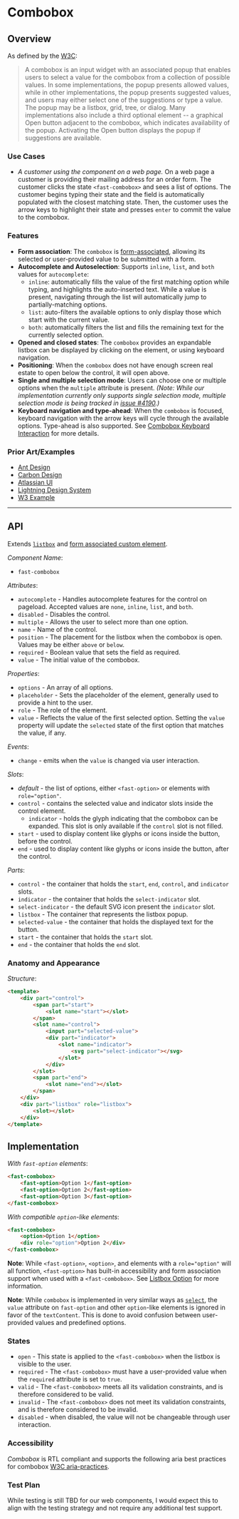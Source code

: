 # Combobox

## Overview

As defined by the [W3C](https://w3c.github.io/aria-practices/#combobox):
> A combobox is an input widget with an associated popup that enables users to select a value for the combobox from a collection of possible values. In some implementations, the popup presents allowed values, while in other implementations, the popup presents suggested values, and users may either select one of the suggestions or type a value. The popup may be a listbox, grid, tree, or dialog. Many implementations also include a third optional element -- a graphical Open button adjacent to the combobox, which indicates availability of the popup. Activating the Open button displays the popup if suggestions are available.

### Use Cases

- *A customer using the component on a web page.*
On a web page a customer is providing their mailing address for an order form. The customer clicks the state `<fast-combobox>` and sees a list of options. The customer begins typing their state and the field is automatically populated with the closest matching state. Then, the customer uses the arrow keys to highlight their state and presses `enter` to commit the value to the combobox.

### Features

- **Form association**: The `combobox` is [form-associated](../form-associated/form-associated-custom-element.spec.md), allowing its selected or user-provided value to be submitted with a form.
- **Autocomplete and Autoselection**: Supports `inline`, `list`, and `both` values for `autocomplete`:
  - `inline`: automatically fills the value of the first matching option while typing, and highlights the auto-inserted text. While a value is present, navigating through the list will automatically jump to partially-matching options.
  - `list`: auto-filters the available options to only display those which start with the current value.
  - `both`: automatically filters the list and fills the remaining text for the currently selected option.
- **Opened and closed states**: The `combobox` provides an expandable listbox can be displayed by clicking on the element, or using keyboard navigation.
- **Positioning**: When the `combobox` does not have enough screen real estate to open below the control, it will open above.
- **Single and multiple selection mode**: Users can choose one or multiple options when the `multiple` attribute is present. *(Note: While our implementation currently only supports single selection mode, multiple selection mode is being tracked in [issue #4190](https://github.com/microsoft/fast/issues/4190).)*
- **Keyboard navigation and type-ahead**: When the `combobox` is focused, keyboard navigation with the arrow keys will cycle through the available options. Type-ahead is also supported. See [Combobox Keyboard Interaction](https://w3c.github.io/aria-practices/#combobox-keyboard-interaction) for more details.

### Prior Art/Examples

- [Ant Design](https://ant.design/components/auto-complete/)
- [Carbon Design](https://www.carbondesignsystem.com/components/select/code/)
- [Atlassian UI](https://atlaskit.atlassian.com/packages/core/select)
- [Lightning Design System](https://www.lightningdesignsystem.com/components/combobox/)
- [W3 Example](https://w3c.github.io/aria-practices/examples/combobox/combobox-autocomplete-both.html)

---

## API

Extends [`listbox`](../listbox/listbox.spec.md) and [form associated custom element](../form-associated/form-associated-custom-element.md).

*Component Name*:

- `fast-combobox`

*Attributes*:

- `autocomplete` - Handles autocomplete features for the control on pageload. Accepted values are `none`, `inline`, `list`, and `both`.
- `disabled` - Disables the control.
- `multiple` - Allows the user to select more than one option.
- `name` - Name of the control.
- `position` - The placement for the listbox when the combobox is open. Values may be either `above` or `below`.
- `required` - Boolean value that sets the field as required.
- `value` - The initial value of the combobox.

*Properties*:

- `options` - An array of all options.
- `placeholder` - Sets the placeholder of the element, generally used to provide a hint to the user.
- `role` - The role of the element.
- `value` - Reflects the value of the first selected option. Setting the `value` property will update the `selected` state of the first option that matches the value, if any.

*Events*:

- `change` - emits when the `value` is changed via user interaction.

*Slots*:

- *default* - the list of options, either `<fast-option>` or elements with `role="option"`.
- `control` - contains the selected value and indicator slots inside the control element.
  - `indicator` - holds the glyph indicating that the combobox can be expanded. This slot is only available if the `control` slot is not filled.
- `start` - used to display content like glyphs or icons inside the button, before the control.
- `end` - used to display content like glyphs or icons inside the button, after the control.

*Parts*:

- `control` - the container that holds the `start`, `end`, `control`, and `indicator` slots.
- `indicator` - the container that holds the `select-indicator` slot.
- `select-indicator` - the default SVG icon present the `indicator` slot.
- `listbox` - The container that represents the listbox popup.
- `selected-value` - the container that holds the displayed text for the button.
- `start` - the container that holds the `start` slot.
- `end` - the container that holds the `end` slot.

### Anatomy and Appearance

*Structure*:

```html
<template>
    <div part="control">
        <span part="start">
            <slot name="start"></slot>
        </span>
        <slot name="control">
            <input part="selected-value">
            <div part="indicator">
                <slot name="indicator">
                    <svg part="select-indicator"></svg>
                </slot>
            </div>
        </slot>
        <span part="end">
            <slot name="end"></slot>
        </span>
    </div>
    <div part="listbox" role="listbox">
        <slot></slot>
    </div>
</template>
```

## Implementation

*With `fast-option` elements*:

```html
<fast-combobox>
    <fast-option>Option 1</fast-option>
    <fast-option>Option 2</fast-option>
    <fast-option>Option 3</fast-option>
</fast-combobox>
```

*With compatible `option`-like elements*:

```html
<fast-combobox>
    <option>Option 1</option>
    <div role="option">Option 2</div>
</fast-combobox>
```

**Note**: While `<fast-option>`, `<option>`, and elements with a `role="option"` will all function, `<fast-option>` has built-in accessibility and form association support when used with a `<fast-combobox>`. See [Listbox Option](../listbox-option/listbox-option.spec.md) for more information.

**Note**: While `combobox` is implemented in very similar ways as [`select`](../select/select.spec.md), the `value` attribute on `fast-option` and other `option`-like elements is ignored in favor of the `textContent`. This is done to avoid confusion between user-provided values and predefined options.

### States

- `open` -  This state is applied to the `<fast-combobox>` when the listbox is visible to the user.
- `required` - The `<fast-combobox>` must have a user-provided value when the `required` attribute is set to `true`.
- `valid` - The `<fast-combobox>` meets all its validation constraints, and is therefore considered to be valid.
- `invalid` - The `<fast-combobox>` does not meet its validation constraints, and is therefore considered to be invalid.
- `disabled` - when disabled, the value will not be changeable through user interaction.

### Accessibility

*Combobox* is RTL compliant and supports the following aria best practices for combobox [W3C aria-practices](https://w3c.github.io/aria-practices/#combobox).

### Test Plan

While testing is still TBD for our web components, I would expect this to align with the testing strategy and not require any additional test support.
